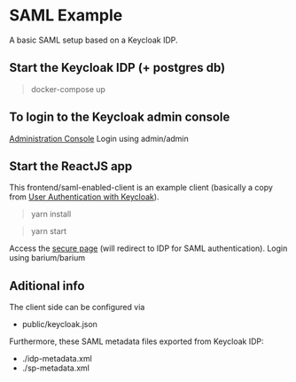 # SAML Example
A basic SAML setup based on a Keycloak IDP.

## Start the Keycloak IDP (+ postgres db)
> docker-compose up 

## To login to the Keycloak admin console
[Administration Console](http://localhost:9191/auth/admin/)
Login using admin/admin

## Start the ReactJS app
This frontend/saml-enabled-client is an example client (basically a copy from [User Authentication with Keycloak](https://blog.scalac.io/user-authentication-with-keycloak-part1.html)).

> yarn install

> yarn start 

Access the [secure page](http://localhost:3000/secured) (will redirect to IDP for SAML authentication).
Login using barium/barium

## Aditional info
The client side can be configured via 
- public/keycloak.json

Furthermore, these SAML metadata files exported from Keycloak IDP:
- ./idp-metadata.xml
- ./sp-metadata.xml 
